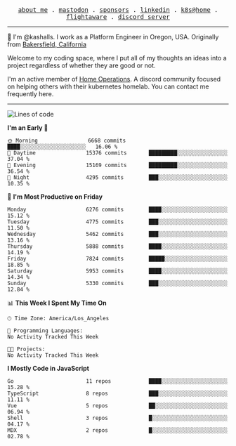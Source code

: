 <p align="center">
  <samp>
    <a href="https://jordanjones.org/">about me</a> .
    <a rel="me" href="https://mastodon.social/@kashall">mastodon</a> .
    <a href="https://github.com/sponsors/kashalls">sponsors</a> .
    <a href="https://linkedin.com/in/jordpjones">linkedin</a> .
    <a href="https://github.com/kashalls/home-cluster">k8s@home</a> .
    <a href="https://flightaware.com/adsb/stats/user/kashalls">flightaware</a> .
    <a href="https://discord.gg/V2WrCfqba9">discord server</a>
  </samp>
</p>

----------------------------------------------------------------

:wave: I'm @kashalls. I work as a Platform Engineer in Oregon, USA. Originally from [Bakersfield, California](https://maps.app.goo.gl/QQMtywTWghpXB6Tu6)

Welcome to my coding space, where I put all of my thoughts an ideas into a project regardless of whether they are good or not.

I'm an active member of [Home Operations](https://discord.gg/home-operations). A discord community focused on helping others with their kubernetes homelab. You can contact me frequently here.

----------------------------------------------------------------
<!--START_SECTION:waka-->
![Lines of code](https://img.shields.io/badge/From%20Hello%20World%20I%27ve%20Written-10.7%20million%20lines%20of%20code-blue)

**I'm an Early 🐤** 

```text
🌞 Morning                6668 commits        ████░░░░░░░░░░░░░░░░░░░░░   16.06 % 
🌆 Daytime                15376 commits       █████████░░░░░░░░░░░░░░░░   37.04 % 
🌃 Evening                15169 commits       █████████░░░░░░░░░░░░░░░░   36.54 % 
🌙 Night                  4295 commits        ███░░░░░░░░░░░░░░░░░░░░░░   10.35 % 
```
📅 **I'm Most Productive on Friday** 

```text
Monday                   6276 commits        ████░░░░░░░░░░░░░░░░░░░░░   15.12 % 
Tuesday                  4775 commits        ███░░░░░░░░░░░░░░░░░░░░░░   11.50 % 
Wednesday                5462 commits        ███░░░░░░░░░░░░░░░░░░░░░░   13.16 % 
Thursday                 5888 commits        ████░░░░░░░░░░░░░░░░░░░░░   14.19 % 
Friday                   7824 commits        █████░░░░░░░░░░░░░░░░░░░░   18.85 % 
Saturday                 5953 commits        ████░░░░░░░░░░░░░░░░░░░░░   14.34 % 
Sunday                   5330 commits        ███░░░░░░░░░░░░░░░░░░░░░░   12.84 % 
```


📊 **This Week I Spent My Time On** 

```text
🕑︎ Time Zone: America/Los_Angeles

💬 Programming Languages: 
No Activity Tracked This Week

🐱‍💻 Projects: 
No Activity Tracked This Week
```

**I Mostly Code in JavaScript** 

```text
Go                       11 repos            ████░░░░░░░░░░░░░░░░░░░░░   15.28 % 
TypeScript               8 repos             ███░░░░░░░░░░░░░░░░░░░░░░   11.11 % 
Vue                      5 repos             ██░░░░░░░░░░░░░░░░░░░░░░░   06.94 % 
Shell                    3 repos             █░░░░░░░░░░░░░░░░░░░░░░░░   04.17 % 
MDX                      2 repos             █░░░░░░░░░░░░░░░░░░░░░░░░   02.78 % 
```




<!--END_SECTION:waka-->
